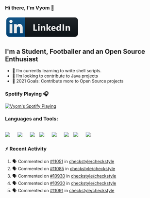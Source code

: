 ### Hi there, I'm Vyom 👋

<a href="https://www.linkedin.com/in/vyom-yadav-66a97918b/">
    <img src="https://github.com/MikeCodesDotNET/ColoredBadges/blob/master/svg/social/linkedin.svg" alt="gitter" style="vertical-align:top; margin:6px 4px">
</a>  

## I'm a Student, Footballer and an Open Source Enthusiast

- 🌱 I’m currently learning to write shell scripts.
- 👯 I’m looking to contribute to Java projects
- 🥅 2021 Goals: Contribute more to Open Source projects

### Spotify Playing 🎧

[<img src="https://novatorem-git-master-vyom-yadav.vercel.app/api/spotify" alt="Vyom's Spotify Playing" width="350" />](https://open.spotify.com/user/312oauov5ttlvf6hg6yygyiz3m4m)


### Languages and Tools:

<img src="https://qph.fs.quoracdn.net/main-qimg-48b7a3d8958565e7aa3ad4dbf2312770.webp" height="30"> &nbsp; &nbsp;  <img src="https://www.techbaz.org/Course/img/c-logo.png" height="30"> &nbsp; &nbsp;  <img src="https://image.flaticon.com/icons/png/512/25/25231.png" height="30"> &nbsp; <img src="https://resources.jetbrains.com/storage/products/intellij-idea/img/meta/intellij-idea_logo_300x300.png" height="30"> &nbsp; &nbsp; <img src="https://www.tinkercad.com/favicon.ico" height="30"> &nbsp; &nbsp;  <img src="https://upload.wikimedia.org/wikipedia/commons/thumb/e/e0/Git-logo.svg/1280px-Git-logo.svg.png" height="25">&nbsp; &nbsp;<img src="https://upload.wikimedia.org/wikipedia/commons/thumb/c/c3/Python-logo-notext.svg/1200px-Python-logo-notext.svg.png" height="25"> &nbsp; &nbsp; <img src="https://www.djangoproject.com/m/img/logos/django-logo-negative.png" height="25">
---

### :zap: Recent Activity

<!--START_SECTION:activity-->
1. 🗣 Commented on [#11051](https://github.com/checkstyle/checkstyle/issues/11051) in [checkstyle/checkstyle](https://github.com/checkstyle/checkstyle)
2. 🗣 Commented on [#11085](https://github.com/checkstyle/checkstyle/issues/11085) in [checkstyle/checkstyle](https://github.com/checkstyle/checkstyle)
3. 🗣 Commented on [#10930](https://github.com/checkstyle/checkstyle/issues/10930) in [checkstyle/checkstyle](https://github.com/checkstyle/checkstyle)
4. 🗣 Commented on [#10930](https://github.com/checkstyle/checkstyle/issues/10930) in [checkstyle/checkstyle](https://github.com/checkstyle/checkstyle)
5. 🗣 Commented on [#11091](https://github.com/checkstyle/checkstyle/issues/11091) in [checkstyle/checkstyle](https://github.com/checkstyle/checkstyle)
<!--END_SECTION:activity-->





